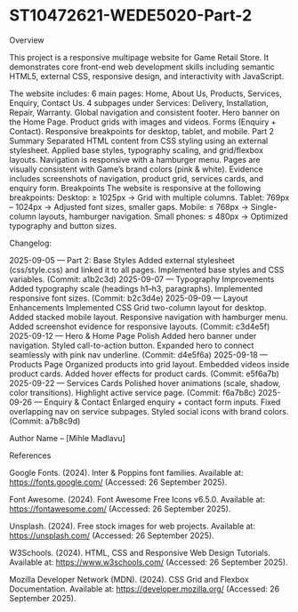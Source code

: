# ST10472621-WEDE5020-Part-2
Overview

This project is a responsive multipage website for Game Retail Store. It demonstrates core front-end web development skills including semantic HTML5, external CSS, responsive design, and interactivity with JavaScript.

The website includes:
6 main pages: Home, About Us, Products, Services, Enquiry, Contact Us.
4 subpages under Services: Delivery, Installation, Repair, Warranty.
Global navigation and consistent footer.
Hero banner on the Home Page.
Product grids with images and videos.
Forms (Enquiry + Contact).
Responsive breakpoints for desktop, tablet, and mobile.
Part 2 Summary
Separated HTML content from CSS styling using an external stylesheet.
Applied base styles, typography scaling, and grid/flexbox layouts.
Navigation is responsive with a hamburger menu.
Pages are visually consistent with Game’s brand colors (pink & white).
Evidence includes screenshots of navigation, product grid, services cards, and enquiry form.
Breakpoints
The website is responsive at the following breakpoints:
Desktop: ≥ 1025px → Grid with multiple columns.
Tablet: 769px – 1024px → Adjusted font sizes, smaller gaps.
Mobile: ≤ 768px → Single-column layouts, hamburger navigation.
Small phones: ≤ 480px → Optimized typography and button sizes.

Changelog:

2025-09-05 — Part 2: Base Styles
Added external stylesheet (css/style.css) and linked it to all pages.
Implemented base styles and CSS variables.
(Commit: a1b2c3d)
2025-09-07 — Typography Improvements
Added typography scale (headings h1–h3, paragraphs).
Implemented responsive font sizes.
(Commit: b2c3d4e)
2025-09-09 — Layout Enhancements
Implemented CSS Grid two-column layout for desktop.
Added stacked mobile layout.
Responsive navigation with hamburger menu.
Added screenshot evidence for responsive layouts.
(Commit: c3d4e5f)
2025-09-12 — Hero & Home Page Polish
Added hero banner under navigation.
Styled call-to-action button.
Expanded hero to connect seamlessly with pink nav underline.
(Commit: d4e5f6a)
2025-09-18 — Products Page
Organized products into grid layout.
Embedded videos inside product cards.
Added hover effects for product cards.
(Commit: e5f6a7b)
2025-09-22 — Services Cards
Polished hover animations (scale, shadow, color transitions).
Highlight active service page.
(Commit: f6a7b8c)
2025-09-26 — Enquiry & Contact
Enlarged enquiry + contact form inputs.
Fixed overlapping nav on service subpages.
Styled social icons with brand colors.
(Commit: a7b8c9d)

Author
Name – [Mihle Madlavu]


References 

Google Fonts. (2024). Inter & Poppins font families. Available at: https://fonts.google.com/
 (Accessed: 26 September 2025).

Font Awesome. (2024). Font Awesome Free Icons v6.5.0. Available at: https://fontawesome.com/
 (Accessed: 26 September 2025).

Unsplash. (2024). Free stock images for web projects. Available at: https://unsplash.com/
 (Accessed: 26 September 2025).

W3Schools. (2024). HTML, CSS and Responsive Web Design Tutorials. Available at: https://www.w3schools.com/
 (Accessed: 26 September 2025).

Mozilla Developer Network (MDN). (2024). CSS Grid and Flexbox Documentation. Available at: https://developer.mozilla.org/
 (Accessed: 26 September 2025).
